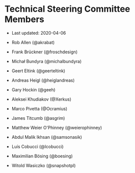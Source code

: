 # Technical Steering Committee Members

- Last updated: 2020-04-06

- Rob Allen (@akrabat)
- Frank Brückner (@froschdesign)
- Michał Bundyra (@michalbundyra)
- Geert Eltink (@geerteltink)
- Andreas Heigl (@heiglandreas)
- Gary Hockin (@geeh)
- Aleksei Khudiakov (@Xerkus)
- Marco Pivetta (@Ocramius)
- James Titcumb (@asgrim)
- Matthew Weier O'Phinney (@weierophinney)
- Abdul Malik Ikhsan (@samsonasik)
- Luís Cobucci (@lcobucci)
- Maximilian Bösing (@boesing)
- Witold Wasiczko (@snapshotpl)
